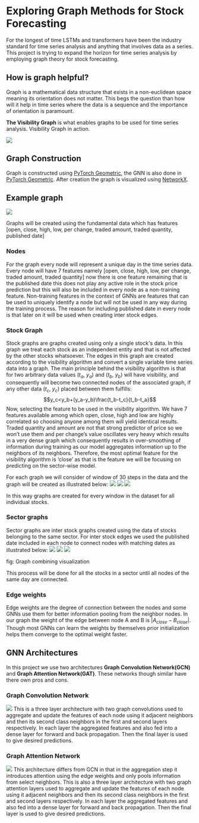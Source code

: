 # Exploring Graph Methods for Stock Forecasting
For the longest of time LSTMs and transformers have been the industry standard for time series analysis and anything that involves data as a series.
This project is trying to expand the horizon for time series analysis by employing graph theory for stock forecasting.

## How is graph helpful?
Graph is a mathematical data structure that exists in a non-euclidean space meaning its orientation does not matter.
This begs the question than how will it help in time series where the data is a sequence and the importance of orientation is paramount.

**The Visibility Graph** is what enables graphs to be used for time series analysis. Visibility Graph in action.

![](https://i.imgur.com/CvNlFdu.png)

## Graph Construction
Graph is constructed using [PyTorch Geometric](https://pytorch-geometric.readthedocs.io/en/latest/index.html), the GNN is also done in [PyTorch Geometric](https://pytorch-geometric.readthedocs.io/en/latest/index.html). After creation the graph is visualized using [NetworkX](https://networkx.org/documentation/stable/index.html).
## Example graph
![](https://i.imgur.com/XnUgUrH.png)

Graphs will be created using the fundamental data which has features [open, close, high, low, per change, traded amount, traded quantity, published date]

### Nodes
For the graph every node will represent a unique day in the time series data. Every node will have 7 features namely [open, close, high, low, per change, traded amount, traded quantity] now there is one feature remaining that is the published date this does not play any active role in the stock price prediction but this will also be included in every node as a non-training feature. Non-training features in the context of GNNs are features that can be used to uniquely identify a node but will not be used in any way during the training process. The reason for including published date in every node is that later on it will be used when creating inter stock edges.
### Stock Graph
Stock graphs are graphs created using only a single stock's data. In this graph we treat each stock as an independent entity and that is not affected by the other stocks whatsoever. The edges in this graph are created according to the visibility algorithm and convert a single variable time series data into a graph. The main principle behind the visibility algorithm is that for two arbitrary data values ($t_a$, $y_a$) and ($t_b$, $y_b$) will have visibility, and consequently will become two connected nodes of the associated graph, if any other data ($t_c$, $y_c$) placed between them fulfills:
$$y_c<y_b+(y_a-y_b)\frac{t_b-t_c}{t_b-t_a}$$
Now, selecting the feature to be used in the visibility algorithm. We have 7 features available among which open, close, high and low are highly correlated so choosing anyone among them will yield identical results. Traded quantity and amount are not that strong predictor of price so we won’t use them and per change’s value oscillates very heavy which results in a very dense graph which consequently results in over-smoothing of information during training as our model aggregates information up to the neighbors of its neighbors. Therefore, the most optimal feature for the visibility algorithm is ‘close’ as that is the feature we will be focusing on predicting on the sector-wise model.

For each graph we will consider of window of 30 steps in the data and the graph will be created as illustrated below:
![](https://i.imgur.com/RMqmhit.png)
![](https://i.imgur.com/5PY22Fm.png)
![](https://i.imgur.com/MsleFP8.png)

In this way graphs are created for every window in the dataset for all individual stocks.

### Sector graphs

Sector graphs are inter stock graphs created using the data of stocks belonging to the same sector. For inter stock edges we used the published date included in each node to connect nodes with matching dates as illustrated below:
![](https://i.imgur.com/rbAjchc.png)
![](https://i.imgur.com/9gNLFBO.png)
![](https://i.imgur.com/jbDN3Gx.png)

fig: Graph combining visualization

This process will be done for all the stocks in a sector until all nodes of the same day are connected.

### Edge weights
Edge weights are the degree of connection between the nodes and some GNNs use them for better information pooling from the neighbor nodes. In our graph the weight of the edge between node A and B is $|A_{close}-B_{close}|$. Though most GNNs can learn the weights by themselves prior initialization helps them converge to the optimal weight faster.

## GNN Architectures
In this project we use two architectures **Graph Convolution Network(GCN)** and **Graph Attention Network(GAT)**. These networks though similar have there own pros and cons.

### Graph Convolution Network
![](https://i.imgur.com/6tkjLRQ.png)
This is a three layer architecture with two graph convolutions used to aggregate and update the features of each node using it adjacent neighbors and then its second class neighbors in the first and second layers respectively. In each layer the aggregated features and also fed into a dense layer for forward and back propagation. Then the final layer is used to give desired predictions.

### Graph Attention Network
![](https://i.imgur.com/mZVOfWF.png)
This architecture differs from GCN in that in the aggregation step it introduces attention using the edge weights and only pools information from select neighbors. This is also a three layer architecture with two graph attention layers used to aggregate and update the features of each node using it adjacent neighbors and then its second class neighbors in the first and second layers respectively. In each layer the aggregated features and also fed into a dense layer for forward and back propagation. Then the final layer is used to give desired predictions.
